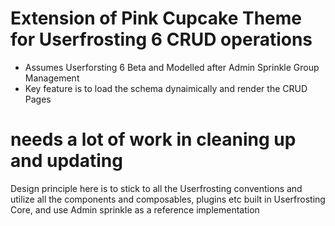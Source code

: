 # Extension of Pink Cupcake Theme for Userfrosting 6 CRUD operations

-   Assumes Userforsting 6 Beta and Modelled after Admin Sprinkle Group Management
-   Key feature is to load the schema dynaimically and render the CRUD Pages

# needs a lot of work in cleaning up and updating

Design principle here is to stick to all the Userfrosting conventions and utilize all the components and composables, plugins etc built in Userfrosting Core, and use Admin sprinkle as a reference implementation
